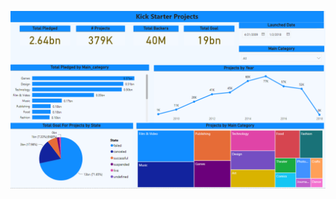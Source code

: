 ![img](https://github.com/Ereh11/Kick-Starter-Projects/blob/main/Resources/Kick%20Starter%20Projects.png)
